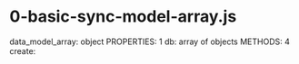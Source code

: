 # 0-basic-sync-model-array.js

data_model_array: object
    PROPERTIES: 1
        db: array of objects
    METHODS: 4
        create: 